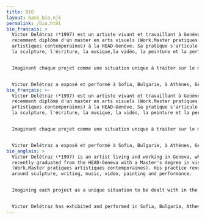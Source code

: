```yaml
---
title: BIO
layout: base_bio.njk
permalink: /bio.html
bio_francais: >
  Victor Delétraz (*1997) est un artiste vivant et travaillant à Genève.Il est
  récemment diplômé d'un master en arts visuels (Work.Master pratiques
  artistiques contemporaines) à la HEAD–Genève. Sa pratique s'articule autour de
  la sculpture, l'écriture, la musique,la vidéo, la peinture et la performance.


  Imaginant chaque projet comme une situation unique à traiter sur le moment, son travail interroge le monde qui l'entoure, transformant des objets du quotidien et leur sens pour amener à d'autres narrations et écritures, absurdes et engagées. Ses installations intègrent souvent des objets aux typologies et origines diverses mêlant peintures, accessoires, objets en mouvement, objets aux potentiels performatifs, à activer/désactiver. Les sculptures ne sont pas fixées, évoluent dans le temps, sont re-transformées pour des expositions futures créant ainsi un corpus propre à l'artiste, un vocabulaire commun jouant sur la répétition. Ses performances abordent des notions d'échec, de vulnérabilité, le tout teinté d'humour, d'absurdité, de gestes bancals et d'improvisation. Tout part d'un regard, dans la rue ou sur internet. Les images ou objets sont collectionnés, réinterprété, modifié, influencent des fictions que l'artiste développe pour chacun de ses projets.


  Victor Delétraz a exposé et performé à Sofia, Bulgarie, à Athènes, Grèce, à la 4e et 5e Biennale des espaces d'art indépendant de Genève et prépare sa première exposition personnelle à l'espace Zabriskie à Genève curaté par Limbo Space pour début novembre 2023.
bio_français: >-
  Victor Delétraz (*1997) est un artiste vivant et travaillant à Genève. Il est
  récemment diplômé d'un master en arts visuels (Work.Master pratiques
  artistiques contemporaines) à la HEAD–Genève. Sa pratique s'articule autour de
  la sculpture, l'écriture, la musique, la vidéo, la peinture et la performance.


  Imaginant chaque projet comme une situation unique à traiter sur le moment, son travail interroge le monde qui l'entoure, transformant des objets du quotidien et leur sens pour amener à d'autres narrations et écritures, absurdes et engagées. Ses installations intègrent souvent des objets aux typologies et origines diverses mêlant peintures, accessoires, objets en mouvement, objets aux potentiels performatifs, à activer/désactiver. Les sculptures ne sont pas fixées, évoluent dans le temps, sont re-transformées pour des expositions futures créant ainsi un corpus propre à l'artiste, un vocabulaire commun jouant sur la répétition. Ses performances abordent des notions d'échec, de vulnérabilité, le tout teinté d'humour, d'absurdité, de gestes bancals et d'improvisation. Tout part d'un regard, dans la rue ou sur internet. Les images ou objets sont collectionnés, réinterprété, modifié, influencent des fictions que l'artiste développe pour chacun de ses projets.


  Victor Delétraz a exposé et performé à Sofia, Bulgarie, à Athènes, Grèce, à la 4e et 5e Biennale des espaces d'art indépendant de Genève et prépare sa première exposition personnelle à l'espace Zabriskie à Genève curaté par Limbo Space pour début novembre 2023
bio_anglais: >
  Victor Delétraz (*1997) is an artist living and working in Geneva, who
  recently graduated from the HEAD-Geneva with a Master's degree in visual arts
  (Work.Master pratiques artistiques contemporaines). His practice revolves
  around sculpture, writing, music, video, painting and performance.


  Imagining each project as a unique situation to be dealt with in the moment, his work questions the world around him, transforming everyday objects and their meaning to lead to other narratives and writings, both absurd and engaged. Her installations often incorporate objects of diverse typologies and origins, mixing paintings, accessories, moving objects and objects with performative potential, to be activated/deactivated. The sculptures are not fixed, but evolve over time, being re-transformed for future exhibitions, creating a body of work specific to the artist, a common vocabulary that plays on repetition. Her performances address notions of failure and vulnerability, tinged with humor, absurdity, wobbly gestures and improvisation. Everything starts with a glance, in the street or on the Internet. Images and objects are collected, reinterpreted and modified, influencing the fictions that the artist develops for each of his projects.  


  Victor Delétraz has exhibited and performed in Sofia, Bulgaria, Athens, Greece, at the 4th and 5th Biennale des espaces d'art indépendant de Genève and is preparing his first solo show at Espace Zabriskie in Geneva, curated by Limbo Space, for early November 2023.
---
```

